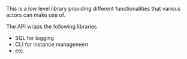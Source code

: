 This is a low level library providing different functionalities that various actors can make use of.

The API wraps the following libraries
- SQL for logging
- CLI for instance management
- etc.
